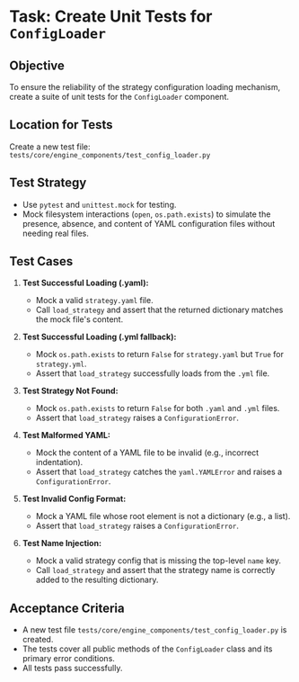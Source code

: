 # Task: Create Unit Tests for `ConfigLoader`

## Objective
To ensure the reliability of the strategy configuration loading mechanism, create a suite of unit tests for the `ConfigLoader` component.

## Location for Tests
Create a new test file: `tests/core/engine_components/test_config_loader.py`

## Test Strategy
- Use `pytest` and `unittest.mock` for testing.
- Mock filesystem interactions (`open`, `os.path.exists`) to simulate the presence, absence, and content of YAML configuration files without needing real files.

## Test Cases

1.  **Test Successful Loading (.yaml):**
    - Mock a valid `strategy.yaml` file.
    - Call `load_strategy` and assert that the returned dictionary matches the mock file's content.

2.  **Test Successful Loading (.yml fallback):**
    - Mock `os.path.exists` to return `False` for `strategy.yaml` but `True` for `strategy.yml`.
    - Assert that `load_strategy` successfully loads from the `.yml` file.

3.  **Test Strategy Not Found:**
    - Mock `os.path.exists` to return `False` for both `.yaml` and `.yml` files.
    - Assert that `load_strategy` raises a `ConfigurationError`.

4.  **Test Malformed YAML:**
    - Mock the content of a YAML file to be invalid (e.g., incorrect indentation).
    - Assert that `load_strategy` catches the `yaml.YAMLError` and raises a `ConfigurationError`.

5.  **Test Invalid Config Format:**
    - Mock a YAML file whose root element is not a dictionary (e.g., a list).
    - Assert that `load_strategy` raises a `ConfigurationError`.

6.  **Test Name Injection:**
    - Mock a valid strategy config that is missing the top-level `name` key.
    - Call `load_strategy` and assert that the strategy name is correctly added to the resulting dictionary.

## Acceptance Criteria
- A new test file `tests/core/engine_components/test_config_loader.py` is created.
- The tests cover all public methods of the `ConfigLoader` class and its primary error conditions.
- All tests pass successfully.
